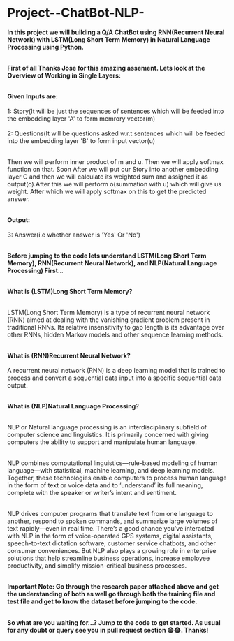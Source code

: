 # Project--ChatBot-NLP-

<table>
  
**In this project we will building a Q/A ChatBot using RNN(Recurrent Neural Network) with LSTM(Long Short Term Memory) in Natural Language Processing using Python.** <br></br>

**First of all Thanks Jose for this amazing assement. Lets look at the Overview of Working in Single Layers:** <br></br>

**Given Inputs are:** <br></br>
1: Story(It will be just the sequences of sentences which will be feeded into the embedding layer 'A' to form memrory vector(m)<br></br>
2: Questions(It will be questions asked w.r.t sentences which will be feeded into the embedding layer 'B' to form input vector(u)<br></br>

Then we will perform inner product of m and u. Then we will apply softmax function on that. Soon After we will put our Story into another embedding layer C and then we will calculate its weighted sum and assigned it as output(o).After this we will perform o(summation with u) which will give us weight. After which we will apply softmax on this to get the predicted answer.<br></br>

**Output:** <br></br>
3: Answer(i.e whether answer is 'Yes' Or 'No')<br></br>

**Before jumping to the code lets understand LSTM(Long Short Term Memory), RNN(Recurrent Neural Network), and NLP(Natural Language Processing) First**...<br></br>

**What is (LSTM)Long Short Term Memory?** <br></br>

LSTM(Long Short Term Memory) is a type of recurrent neural network (RNN) aimed at dealing with the vanishing gradient problem present in traditional RNNs. Its relative insensitivity to gap length is its advantage over other RNNs, hidden Markov models and other sequence learning methods. <br></br>

**What is (RNN)Recurrent Neural Network?** <br></br> 
A recurrent neural network (RNN) is a deep learning model that is trained to process and convert a sequential data input into a specific sequential data output.<br></br>

**What is (NLP)Natural Language Processing**?<br></br>

NLP or Natural language processing is an interdisciplinary subfield of computer science and linguistics. It is primarily concerned with giving computers the ability to support and manipulate human language.<br></br>

NLP combines computational linguistics—rule-based modeling of human language—with statistical, machine learning, and deep learning models. Together, these technologies enable computers to process human language in the form of text or voice data and to ‘understand’ its full meaning, complete with the speaker or writer’s intent and sentiment.<br></br>

NLP drives computer programs that translate text from one language to another, respond to spoken commands, and summarize large volumes of text rapidly—even in real time. There’s a good chance you’ve interacted with NLP in the form of voice-operated GPS systems, digital assistants, speech-to-text dictation software, customer service chatbots, and other consumer conveniences. But NLP also plays a growing role in enterprise solutions that help streamline business operations, increase employee productivity, and simplify mission-critical business processes.<br></br>


**Important Note: Go through the research paper attached above and get the understanding of both as well go through both the training file and test file and get to know the dataset before jumping to the code.**


</table>

**So what are you waiting for...? Jump to the code to get started. As usual for any doubt or query see you in pull request section 😁😂. Thanks!**


